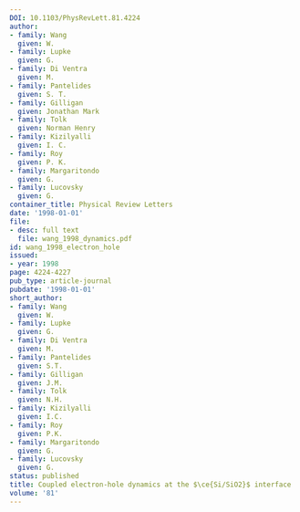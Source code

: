 ```yaml
---
DOI: 10.1103/PhysRevLett.81.4224
author:
- family: Wang
  given: W.
- family: Lupke
  given: G.
- family: Di Ventra
  given: M.
- family: Pantelides
  given: S. T.
- family: Gilligan
  given: Jonathan Mark
- family: Tolk
  given: Norman Henry
- family: Kizilyalli
  given: I. C.
- family: Roy
  given: P. K.
- family: Margaritondo
  given: G.
- family: Lucovsky
  given: G.
container_title: Physical Review Letters
date: '1998-01-01'
file:
- desc: full text
  file: wang_1998_dynamics.pdf
id: wang_1998_electron_hole
issued:
- year: 1998
page: 4224-4227
pub_type: article-journal
pubdate: '1998-01-01'
short_author:
- family: Wang
  given: W.
- family: Lupke
  given: G.
- family: Di Ventra
  given: M.
- family: Pantelides
  given: S.T.
- family: Gilligan
  given: J.M.
- family: Tolk
  given: N.H.
- family: Kizilyalli
  given: I.C.
- family: Roy
  given: P.K.
- family: Margaritondo
  given: G.
- family: Lucovsky
  given: G.
status: published
title: Coupled electron-hole dynamics at the $\ce{Si/SiO2}$ interface
volume: '81'
---
```

